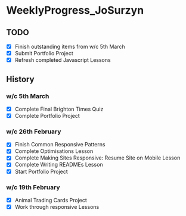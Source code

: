 # WeeklyProgress_JoSurzyn

## TODO
- [x] Finish outstanding items from w/c 5th March
- [x] Submit Portfolio Project
- [x] Refresh completed Javascript Lessons

## History
### w/c 5th March
- [x] Complete Final Brighton Times Quiz
- [x] Complete Portfolio Project

### w/c 26th February
- [x] Finish Common Responsive Patterns
- [x] Complete Optimisations Lesson
- [x] Complete Making Sites Responsive: Resume Site on Mobile Lesson
- [x] Complete Writing READMEs Lesson
- [x] Start Portfolio Project

### w/c 19th February
- [x] Animal Trading Cards Project
- [x] Work through responsive Lessons
